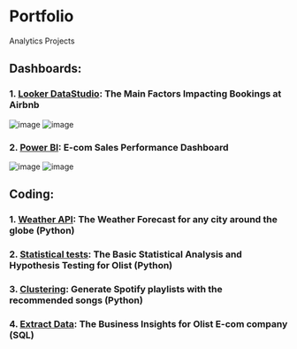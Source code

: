# Portfolio
Analytics Projects

## **Dashboards:**
### 1. [Looker DataStudio](https://lookerstudio.google.com/u/1/reporting/8fa1b038-723d-4b68-af55-136376ab2151/page/p_2nkwl3hmgd): The Main Factors Impacting Bookings at Airbnb
![image](https://github.com/AnnaLazarieva/Portfolio/assets/157623435/eebbd139-dc0b-4df3-97c8-f6bbcdfa6c8a)
![image](https://github.com/AnnaLazarieva/Portfolio/assets/157623435/338e18ed-c07f-414d-84e7-9c5fed20d6f9)

### 2. [Power BI](https://raw.githubusercontent.com/AnnaLazarieva/Portfolio/blob/main/PBI_TheLook_Sales_Dashboard.pbix): E-com Sales Performance Dashboard
![image](https://github.com/AnnaLazarieva/Portfolio/assets/157623435/4c3fedb4-7754-4bb5-afd4-cf65f0889d81)
![image](https://github.com/AnnaLazarieva/Portfolio/assets/157623435/14b8e81b-5f05-42ef-93eb-109518005b02)

## **Coding:**
### 1. [Weather API](https://github.com/AnnaLazarieva/Portfolio/blob/main/Weather_API_Python.ipynb): The Weather Forecast for any city around the globe (Python)
### 2. [Statistical tests](https://github.com/AnnaLazarieva/Portfolio/blob/main/Statistical_Tests_Olist_Python.ipynb): The Basic Statistical Analysis and Hypothesis Testing for Olist (Python)
### 3. [Clustering](https://github.com/AnnaLazarieva/Portfolio/blob/main/Clustering_Spotify_Python.ipynb): Generate Spotify playlists with the recommended songs (Python)
### 4. [Extract Data](https://github.com/AnnaLazarieva/Portfolio/blob/main/SQL_E-commerce_Olist.sql): The Business Insights for Olist E-com company (SQL)
